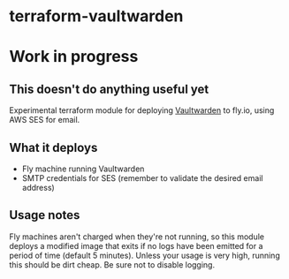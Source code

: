 # terraform-vaultwarden

# Work in progress
## This doesn't do anything useful yet

Experimental terraform module for deploying [Vaultwarden](https://github.com/dani-garcia/vaultwarden) to fly.io, using AWS SES for email.

## What it deploys

- Fly machine running Vaultwarden
- SMTP credentials for SES (remember to validate the desired email address)

## Usage notes

Fly machines aren't charged when they're not running, so this module deploys a modified image that exits if no logs have been emitted for a period of time (default 5 minutes). Unless your usage is very high, running this should be dirt cheap. Be sure not to disable logging.
